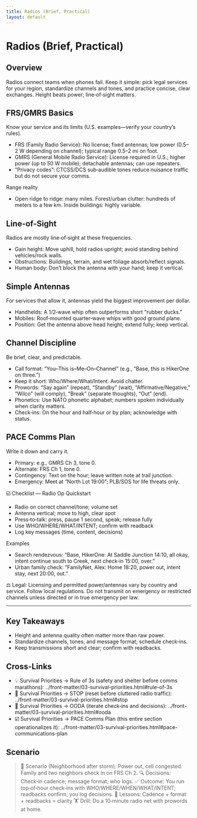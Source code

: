 ```yaml
---
title: Radios (Brief, Practical)
layout: default
---
```


# Radios (Brief, Practical)

## Overview
Radios connect teams when phones fail. Keep it simple: pick legal services for your region, standardize channels and tones, and practice concise, clear exchanges. Height beats power; line‑of‑sight matters.

## FRS/GMRS Basics
Know your service and its limits (U.S. examples—verify your country’s rules).

- FRS (Family Radio Service): No license; fixed antennas; low power (0.5–2 W depending on channel); typical range 0.5–2 mi on foot.
- GMRS (General Mobile Radio Service): License required in U.S.; higher power (up to 50 W mobile); detachable antennas; can use repeaters.
- “Privacy codes”: CTCSS/DCS sub‑audible tones reduce nuisance traffic but do not secure your comms.

Range reality
- Open ridge to ridge: many miles. Forest/urban clutter: hundreds of meters to a few km. Inside buildings: highly variable.

## Line-of-Sight
Radios are mostly line‑of‑sight at these frequencies.

- Gain height: Move uphill, hold radios upright; avoid standing behind vehicles/rock walls.
- Obstructions: Buildings, terrain, and wet foliage absorb/reflect signals.
- Human body: Don’t block the antenna with your hand; keep it vertical.

## Simple Antennas
For services that allow it, antennas yield the biggest improvement per dollar.

- Handhelds: A 1/2‑wave whip often outperforms short “rubber ducks.”
- Mobiles: Roof‑mounted quarter‑wave whips with good ground plane.
- Position: Get the antenna above head height; extend fully; keep vertical.

## Channel Discipline
Be brief, clear, and predictable.

- Call format: “You–This is–Me–On–Channel” (e.g., “Base, this is HikerOne on three.”)
- Keep it short: Who/Where/What/Intent. Avoid chatter.
- Prowords: “Say again” (repeat), “Standby” (wait), “Affirmative/Negative,” “Wilco” (will comply), “Break” (separate thoughts), “Out” (end).
- Phonetics: Use NATO phonetic alphabet; numbers spoken individually when clarity matters.
- Check‑ins: On the hour and half‑hour or by plan; acknowledge with status.

## PACE Comms Plan
Write it down and carry it.

- Primary: e.g., GMRS Ch 3, tone 0.
- Alternate: FRS Ch 1, tone 0.
- Contingency: Text on the hour; leave written note at trail junction.
- Emergency: Meet at “North Lot 19:00”; PLB/SOS for life threats only.

☑️ Checklist — Radio Op Quickstart
- Radio on correct channel/tone; volume set
- Antenna vertical; move to high, clear spot
- Press‑to‑talk: press, pause 1 second, speak; release fully
- Use WHO/WHERE/WHAT/INTENT; confirm with readback
- Log key messages (time, content, decisions)

Examples
- Search rendezvous: “Base, HikerOne: At Saddle Junction 14:10, all okay, intent continue south to Creek, next check‑in 15:00, over.”
- Urban family check: “FamilyNet, Alex: Home 18:20, power out, intent stay, next 20:00, out.”

⚖️ Legal: Licensing and permitted power/antennas vary by country and service. Follow local regulations. Do not transmit on emergency or restricted channels unless directed or in true emergency per law.

---

## Key Takeaways
- Height and antenna quality often matter more than raw power.
- Standardize channels, tones, and message format; schedule check‑ins.
- Keep transmissions short and clear; confirm with readbacks.

## Cross-Links
- 💡 Survival Priorities → Rule of 3s (safety and shelter before comms marathons): ../front-matter/03-survival-priorities.html#rule-of-3s
- 📝 Survival Priorities → STOP (reset before cluttered radio traffic): ../front-matter/03-survival-priorities.html#stop
- 📝 Survival Priorities → OODA (iterate check‑ins and decisions): ../front-matter/03-survival-priorities.html#ooda
- ☑️ Survival Priorities → PACE Comms Plan (this entire section operationalizes it): ../front-matter/03-survival-priorities.html#pace-communications-plan

## Scenario

> 🧭 Scenario (Neighborhood after storm): Power out, cell congested. Family and two neighbors check in on FRS Ch 2.
> 🔍 Decisions: Check‑in cadence; message format; who logs.
> ✅ Outcome: You run top‑of‑hour check‑ins with WHO/WHERE/WHEN/WHAT/INTENT; readbacks confirm; you log decisions.
> 🧠 Lessons: Cadence + format + readbacks = clarity
> 🏋️ Drill: Do a 10‑minute radio net with prowords at home.
